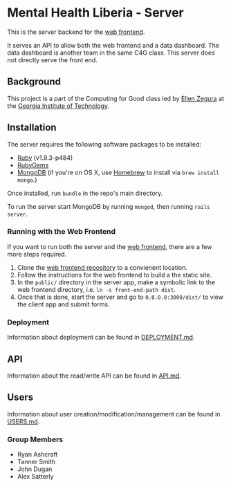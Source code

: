 # Mental Health Liberia - Server
This is the server backend for the [web frontend](https://github.com/Tanner/Mental-Health-Liberia-PEF-Client).

It serves an API to allow both the web frontend and a data dashboard. The data dashboard is another team in the same C4G class. This server does not directly serve the front end.

## Background
This project is a part of the Computing for Good class led by [Ellen Zegura](http://www.cc.gatech.edu/~ewz/Welcome.html) at the [Georgia Institute of Technology](http://www.gatech.edu).

## Installation
The server requires the following software packages to be installed:
 - [Ruby](https://www.ruby-lang.org/en/) (v1.9.3-p484)
 - [RubyGems](http://rubygems.org/) 
 - [MongoDB](http://www.mongodb.org/) (if you're on OS X, use [Homebrew](http://brew.sh/) to install via `brew install mongo`.)

Once installed, run `bundle` in the repo's main directory.

To run the server start MongoDB by running `mongod`, then running `rails server`.

### Running with the Web Frontend
If you want to run both the server and the [web frontend](https://github.com/Tanner/Mental-Health-Liberia-PEF-Client), there are a few more steps required.

1. Clone the [web frontend repository](https://github.com/Tanner/Mental-Health-Liberia-PEF-Client) to a convienent location.
2. Follow the instructions for the web frontend to build a the static site.
3. In the `public/` directory in the server app, make a symbolic link to the web frontend directory, i.e. `ln -s front-end-path dist`.
4. Once that is done, start the server and go to `0.0.0.0:3000/dist/` to view the client app and submit forms.

### Deployment
Information about deployment can be found in [DEPLOYMENT.md](DEPLOYMENT.md).

## API
Information about the read/write API can be found in [API.md](API.md).

## Users
Information about user creation/modification/management can be found in [USERS.md](USERS.md).

### Group Members
* Ryan Ashcraft
* Tanner Smith
* John Dugan
* Alex Satterly
